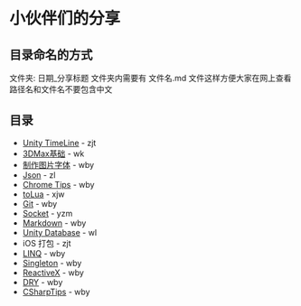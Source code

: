 # 小伙伴们的分享

## 目录命名的方式

文件夹: 日期_分享标题
文件夹内需要有 文件名.md 文件这样方便大家在网上查看
路径名和文件名不要包含中文

## 目录
- [Unity TimeLine](./171101_unityTimeLine/README.md) - zjt
- [3DMax基础](./171027_3DMax/README.md) - wk
- [制作图片字体](./171026_BitmapFont/README.md) - wby
- [Json](./170710_Json/Json.md) - zl
- [Chrome Tips](./170712_Chrome/README.md) - wby
- [toLua](./170703_ToLua/ToLua.md) - xjw
- [Git](./170621_Git/gitStep1_base.md) - wby
- [Socket](./170620_socket/Socket.md) - yzm
- [Markdown](./170616_markdown/README.md) - wby
- [Unity Database](./170614_UnityDatabase/Unity_Database.md) - wl
- iOS 打包 - zjt
- [LINQ](./170605_LINQ/README.md) - wby
- [Singleton](./170523_Singleton/singleton.md) - wby
- [ReactiveX](./170520_ReactiveX/README.md) - wby
- [DRY](./170517_DRY/) - wby
- [CSharpTips](./170515_CSharpTips/README.md) - wby


